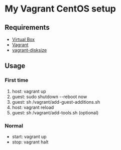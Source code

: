 # My Vagrant CentOS setup

## Requirements

* [Virtual Box](https://www.virtualbox.org/)
* [Vagrant](https://www.vagrantup.com/docs/installation/)
* [vagrant-disksize](https://github.com/sprotheroe/vagrant-disksize)

## Usage

### First time

1. host: vagrant up
2. guest: sudo shutdown --reboot now
3. guest: sh /vagrant/add-guest-additions.sh
4. host: vagrant reload
5. guest: sh /vagrant/add-tools.sh (optional)

### Normal

* start: vagrant up
* stop: vagrant halt

